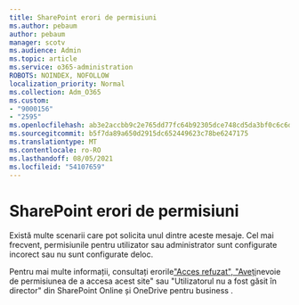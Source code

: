 ```yaml
---
title: SharePoint erori de permisiuni
ms.author: pebaum
author: pebaum
manager: scotv
ms.audience: Admin
ms.topic: article
ms.service: o365-administration
ROBOTS: NOINDEX, NOFOLLOW
localization_priority: Normal
ms.collection: Adm_O365
ms.custom:
- "9000156"
- "2595"
ms.openlocfilehash: ab3e2accbb9c2e765dd77fc64b92305dce748cd5da3bf0c6c6dd8414737c709f
ms.sourcegitcommit: b5f7da89a650d2915dc652449623c78be6247175
ms.translationtype: MT
ms.contentlocale: ro-RO
ms.lasthandoff: 08/05/2021
ms.locfileid: "54107659"
---
```

# <a name="sharepoint-permissions-errors"></a>SharePoint erori de permisiuni

Există multe scenarii care pot solicita unul dintre aceste mesaje. Cel mai frecvent, permisiunile pentru utilizator sau administrator sunt configurate incorect sau nu sunt configurate deloc. 

Pentru mai multe informații, consultați erorile["Acces refuzat", "Aveți](https://docs.microsoft.com/sharepoint/support/administration/access-denied-or-need-permission-error-sharepoint-online-or-onedrive-for-business)nevoie de permisiunea de a accesa acest site" sau "Utilizatorul nu a fost găsit în director" din SharePoint Online și OneDrive pentru business .
